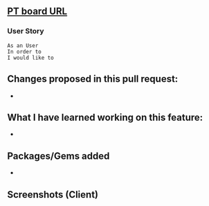 ## [PT board URL]( link )
### User Story

```
As an User
In order to 
I would like to 
```
## Changes proposed in this pull request:
* 
## What I have learned working on this feature:
* 

## Packages/Gems added
- 

## Screenshots (Client)
